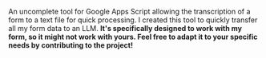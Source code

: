 An uncomplete tool for Google Apps Script allowing the transcription of a form to a text file for quick processing.
I created this tool to quickly transfer all my form data to an LLM.
**It's specifically designed to work with my form, so it might not work with yours. Feel free to adapt it to your specific needs by contributing to the project!**
